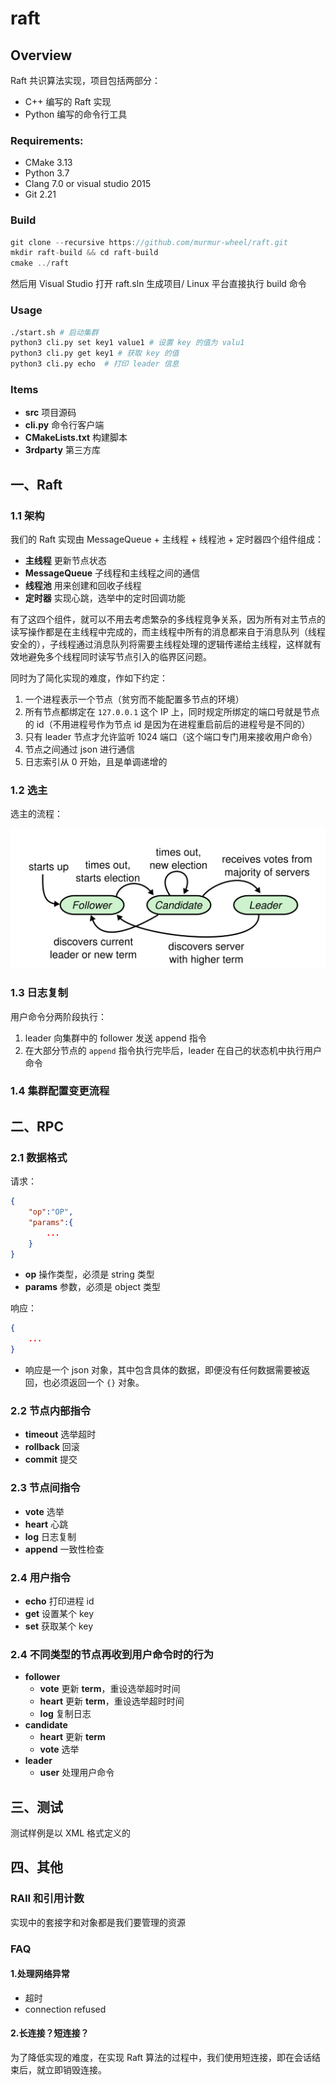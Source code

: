 # raft

## Overview

Raft 共识算法实现，项目包括两部分：

- C++ 编写的 Raft 实现
- Python 编写的命令行工具

### Requirements:

- CMake 3.13
- Python 3.7
- Clang 7.0 or visual studio 2015
- Git 2.21

### Build

```cpp
git clone --recursive https://github.com/murmur-wheel/raft.git
mkdir raft-build && cd raft-build
cmake ../raft
```

然后用 Visual Studio 打开 raft.sln 生成项目/ Linux 平台直接执行 build 命令

### Usage

```bash
./start.sh # 启动集群
python3 cli.py set key1 value1 # 设置 key 的值为 valu1
python3 cli.py get key1 # 获取 key 的值
python3 cli.py echo  # 打印 leader 信息
```

### Items

- **src** 项目源码
- **cli.py** 命令行客户端
- **CMakeLists.txt** 构建脚本
- **3rdparty** 第三方库

## 一、Raft

### 1.1 架构

我们的 Raft 实现由 MessageQueue + 主线程 + 线程池 + 定时器四个组件组成：

- **主线程** 更新节点状态
- **MessageQueue** 子线程和主线程之间的通信
- **线程池** 用来创建和回收子线程
- **定时器** 实现心跳，选举中的定时回调功能

有了这四个组件，就可以不用去考虑繁杂的多线程竞争关系，因为所有对主节点的读写操作都是在主线程中完成的，而主线程中所有的消息都来自于消息队列（线程安全的），子线程通过消息队列将需要主线程处理的逻辑传递给主线程，这样就有效地避免多个线程同时读写节点引入的临界区问题。

同时为了简化实现的难度，作如下约定：

1. 一个进程表示一个节点（贫穷而不能配置多节点的环境）
2. 所有节点都绑定在 `127.0.0.1` 这个 IP 上，同时规定所绑定的端口号就是节点的 id（不用进程号作为节点 id 是因为在进程重启前后的进程号是不同的）
3. 只有 leader 节点才允许监听 1024 端口（这个端口专门用来接收用户命令）
4. 节点之间通过 json 进行通信
5. 日志索引从 0 开始，且是单调递增的

### 1.2 选主

选主的流程：

![flow](/images/flow.png)


### 1.3 日志复制

用户命令分两阶段执行：

1. leader 向集群中的 follower 发送 append 指令
2. 在大部分节点的 `append` 指令执行完毕后，leader 在自己的状态机中执行用户命令

### 1.4 集群配置变更流程

## 二、RPC

### 2.1 数据格式

请求：

```json
{
    "op":"OP",
    "params":{
        ...
    }
}
```

- **op** 操作类型，必须是 string 类型
- **params** 参数，必须是 object 类型

响应：

```json
{
    ...
}
```

- 响应是一个 json 对象，其中包含具体的数据，即便没有任何数据需要被返回，也必须返回一个 `{}` 对象。

### 2.2 节点内部指令

- **timeout** 选举超时
- **rollback** 回滚
- **commit** 提交

### 2.3 节点间指令

- **vote** 选举
- **heart** 心跳
- **log** 日志复制
- **append** 一致性检查

### 2.4 用户指令

- **echo** 打印进程 id
- **get** 设置某个 key
- **set** 获取某个 key


### 2.4 不同类型的节点再收到用户命令时的行为

- **follower**
  - **vote** 更新 **term**，重设选举超时时间
  - **heart** 更新 **term**，重设选举超时时间
  - **log** 复制日志
- **candidate**
  - **heart** 更新 **term**
  - **vote** 选举
- **leader**
  - **user** 处理用户命令


## 三、测试

测试样例是以 XML 格式定义的

## 四、其他

### RAII 和引用计数

实现中的套接字和对象都是我们要管理的资源

### FAQ

#### **1.处理网络异常**

- 超时
- connection refused

#### **2.长连接？短连接？**

为了降低实现的难度，在实现 Raft 算法的过程中，我们使用短连接，即在会话结束后，就立即销毁连接。
